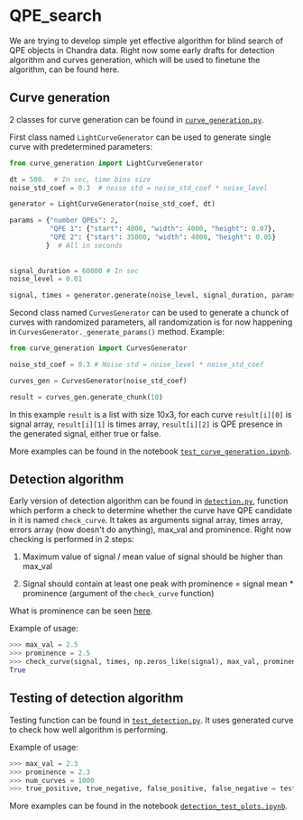 # QPE_search

We are trying to develop simple yet effective algorithm for blind search of QPE objects in Chandra data. Right now some early drafts for detection algorithm and curves generation, which will be used to finetune the algorithm, can be found here.

## Curve generation

2 classes for curve generation can be found in [`curve_generation.py`](curve_generation.py). 

First class named ```LightCurveGenerator``` can be used to generate single curve with predetermined parameters:

```python
from curve_generation import LightCurveGenerator

dt = 500.  # In sec, time bins size
noise_std_coef = 0.3  # noise std = noise_std_coef * noise_level

generator = LightCurveGenerator(noise_std_coef, dt)

params = {"number QPEs": 2, 
          "QPE 1": {"start": 4000, "width": 4000, "height": 0.07}, 
          "QPE 2": {"start": 35000, "width": 4000, "height": 0.05}
         }  # All in seconds
         
         
signal_duration = 60000 # In sec
noise_level = 0.01

signal, times = generator.generate(noise_level, signal_duration, params)
```

Second class named ```CurvesGenerator``` can be used to generate a chunck of curves with randomized parameters, all randomization is for now happening in ```CurvesGenerator._generate_params()``` method. Example:

```python
from curve_generation import CurvesGenerator

noise_std_coef = 0.3 # Noise std = noise_level * noise_std_coef 

curves_gen = CurvesGenerator(noise_std_coef)

result = curves_gen.generate_chunk(10)
```

In this example ```result``` is a list with size 10x3, for each curve ```result[i][0]``` is signal array, ```result[i][1]``` is times array, ```result[i][2]``` is QPE presence in the generated signal, either true or false.

More examples can be found in the notebook [`test_curve_generation.ipynb`](test_curve_generation.ipynb).


## Detection algorithm

Early version of detection algorithm can be found in [`detection.py`](detection.py), function which perform a check to determine whether the curve have QPE candidate in it is named ```check_curve```. It takes as arguments signal array, times array, errors array (now doesn't do anything), max_val and prominence. Right now checking is performed in 2 steps: 

1. Maximum value of signal / mean value of signal should be higher than max_val

2. Signal should contain at least one peak with prominence = signal mean * prominence (argument of the ```check_curve``` function)

What is prominence can be seen [here](https://en.wikipedia.org/wiki/Topographic_prominence).

Example of usage:

```python
>>> max_val = 2.5
>>> prominence = 2.5
>>> check_curve(signal, times, np.zeros_like(signal), max_val, prominence)
True
```

## Testing of detection algorithm

Testing function can be found in [`test_detection.py`](test_detection.py). It uses generated curve to check how well algorithm is performing. 


Example of usage:

```python
>>> max_val = 2.3
>>> prominence = 2.3
>>> num_curves = 1000
>>> true_positive, true_negative, false_positive, false_negative = test_detection(num_curves, max_val, prominence)
```


More examples can be found in the notebook [`detection_test_plots.ipynb`](detection_test_plots.ipynb).



